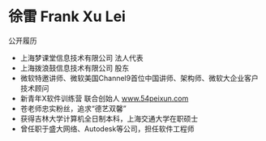 # 徐雷 Frank Xu Lei

公开履历

- 上海梦课堂信息技术有限公司 法人代表
- 上海拨浪鼓信息技术有限公司 股东
- 微软特邀讲师、微软美国Channel9首位中国讲师、架构师、微软大企业客户技术顾问 
- 新青年X软件训练营 联合创始人 www.54peixun.com
- 苍老师忠实粉丝，追求“德艺双馨”
- 获得吉林大学计算机全日制本科，上海交通大学在职硕士
- 曾任职于盛大网络、Autodesk等公司，担任软件工程师

